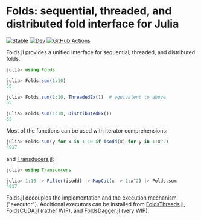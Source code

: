 # Folds: sequential, threaded, and distributed fold interface for Julia

[![Stable](https://img.shields.io/badge/docs-stable-blue.svg)](https://juliafolds.github.io/Folds.jl/stable)
[![Dev](https://img.shields.io/badge/docs-dev-blue.svg)](https://juliafolds.github.io/Folds.jl/dev)
[![GitHub Actions](https://github.com/JuliaFolds/Folds.jl/workflows/Run%20tests/badge.svg)](https://github.com/JuliaFolds/Folds.jl/actions?query=workflow%3A%22Run+tests%22)

Folds.jl provides a unified interface for sequential, threaded, and
distributed folds.

```julia
julia> using Folds

julia> Folds.sum(1:10)
55

julia> Folds.sum(1:10, ThreadedEx())  # equivalent to above
55

julia> Folds.sum(1:10, DistributedEx())
55
```

Most of the functions can be used with iterator comprehensions:

```julia
julia> Folds.sum(y for x in 1:10 if isodd(x) for y in 1:x^2)
4917
```

and [Transducers.jl](https://github.com/JuliaFolds/Transducers.jl):

```julia
julia> using Transducers

julia> 1:10 |> Filter(isodd) |> MapCat(x -> 1:x^2) |> Folds.sum
4917
```

Folds.jl decouples the implementation and the execution mechanism
("executor"). Additional executors can be installed from
[FoldsThreads.jl](https://github.com/JuliaFolds/FoldsThreads.jl),
[FoldsCUDA.jl](https://github.com/JuliaFolds/FoldsCUDA.jl) (rather WIP), and
[FoldsDagger.jl](https://github.com/JuliaFolds/FoldsDagger.jl) (very WIP).
